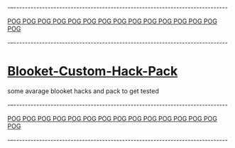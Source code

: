 -–---------------------------------------------------------------------------

[POG POG POG POG POG POG POG POG POG POG POG POG POG POG POG](#)

-–---------------------------------------------------------------------------
# <h1>[Blooket-Custom-Hack-Pack](#)</h1>
some avarage blooket hacks and pack to get tested

-–---------------------------------------------------------------------------

[POG POG POG POG POG POG POG POG POG POG POG POG POG POG POG](#)

-–---------------------------------------------------------------------------
